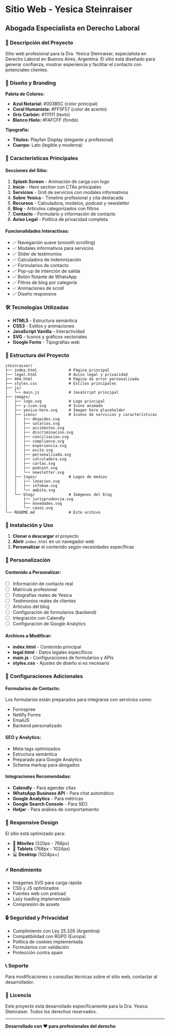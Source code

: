 # Sitio Web - Yesica Steinraiser
## Abogada Especialista en Derecho Laboral

### 🎯 Descripción del Proyecto

Sitio web profesional para la Dra. Yesica Steinraiser, especialista en Derecho Laboral en Buenos Aires, Argentina. El sitio está diseñado para generar confianza, mostrar experiencia y facilitar el contacto con potenciales clientes.

### 🎨 Diseño y Branding

**Paleta de Colores:**
- **Azul Notarial:** #003B5C (color principal)
- **Coral Humanista:** #FF5F57 (color de acento)
- **Gris Carbón:** #111111 (texto)
- **Blanco Hielo:** #FAFCFF (fondo)

**Tipografía:**
- **Títulos:** Playfair Display (elegante y profesional)
- **Cuerpo:** Lato (legible y moderna)

### 📱 Características Principales

#### Secciones del Sitio:
1. **Splash Screen** - Animación de carga con logo
2. **Inicio** - Hero section con CTAs principales
3. **Servicios** - Grid de servicios con modales informativos
4. **Sobre Yesica** - Timeline profesional y cita destacada
5. **Recursos** - Calculadora, modelos, podcast y newsletter
6. **Blog** - Artículos categorizados con filtros
7. **Contacto** - Formulario y información de contacto
8. **Aviso Legal** - Política de privacidad completa

#### Funcionalidades Interactivas:
- ✅ Navegación suave (smooth scrolling)
- ✅ Modales informativos para servicios
- ✅ Slider de testimonios
- ✅ Calculadora de indemnización
- ✅ Formularios de contacto
- ✅ Pop-up de intención de salida
- ✅ Botón flotante de WhatsApp
- ✅ Filtros de blog por categoría
- ✅ Animaciones de scroll
- ✅ Diseño responsive

### 🛠️ Tecnologías Utilizadas

- **HTML5** - Estructura semántica
- **CSS3** - Estilos y animaciones
- **JavaScript Vanilla** - Interactividad
- **SVG** - Iconos y gráficos vectoriales
- **Google Fonts** - Tipografías web

### 📁 Estructura del Proyecto

```
steinraiser/
├── index.html              # Página principal
├── legal.html              # Aviso legal y privacidad
├── 404.html                # Página de error personalizada
├── styles.css              # Estilos principales
├── js/
│   └── main.js             # JavaScript principal
├── images/
│   ├── logo.svg            # Logo principal
│   ├── y-icon.svg          # Icono animado
│   ├── yesica-hero.svg     # Imagen hero placeholder
│   ├── icons/              # Iconos de servicios y características
│   │   ├── despidos.svg
│   │   ├── salarios.svg
│   │   ├── accidentes.svg
│   │   ├── discriminacion.svg
│   │   ├── conciliacion.svg
│   │   ├── compliance.svg
│   │   ├── experiencia.svg
│   │   ├── exito.svg
│   │   ├── personalizada.svg
│   │   ├── calculadora.svg
│   │   ├── cartas.svg
│   │   ├── podcast.svg
│   │   └── newsletter.svg
│   ├── logos/              # Logos de medios
│   │   ├── lanacion.svg
│   │   ├── infobae.svg
│   │   └── ambito.svg
│   └── blog/               # Imágenes del blog
│       ├── jurisprudencia.svg
│       ├── novedades.svg
│       └── casos.svg
└── README.md               # Este archivo
```

### 🚀 Instalación y Uso

1. **Clonar o descargar** el proyecto
2. **Abrir** `index.html` en un navegador web
3. **Personalizar** el contenido según necesidades específicas

### 📝 Personalización

#### Contenido a Personalizar:
- [ ] Información de contacto real
- [ ] Matrícula profesional
- [ ] Fotografías reales de Yesica
- [ ] Testimonios reales de clientes
- [ ] Artículos del blog
- [ ] Configuración de formularios (backend)
- [ ] Integración con Calendly
- [ ] Configuración de Google Analytics

#### Archivos a Modificar:
- **index.html** - Contenido principal
- **legal.html** - Datos legales específicos
- **main.js** - Configuraciones de formularios y APIs
- **styles.css** - Ajustes de diseño si es necesario

### 🔧 Configuraciones Adicionales

#### Formularios de Contacto:
Los formularios están preparados para integrarse con servicios como:
- Formspree
- Netlify Forms
- EmailJS
- Backend personalizado

#### SEO y Analytics:
- Meta tags optimizados
- Estructura semántica
- Preparado para Google Analytics
- Schema markup para abogados

#### Integraciones Recomendadas:
- **Calendly** - Para agendar citas
- **WhatsApp Business API** - Para chat automático
- **Google Analytics** - Para métricas
- **Google Search Console** - Para SEO
- **Hotjar** - Para análisis de comportamiento

### 📱 Responsive Design

El sitio está optimizado para:
- 📱 **Móviles** (320px - 768px)
- 📱 **Tablets** (768px - 1024px)
- 💻 **Desktop** (1024px+)

### ⚡ Rendimiento

- Imágenes SVG para carga rápida
- CSS y JS optimizados
- Fuentes web con preload
- Lazy loading implementado
- Compresión de assets

### 🔒 Seguridad y Privacidad

- Cumplimiento con Ley 25.326 (Argentina)
- Compatibilidad con RGPD (Europa)
- Política de cookies implementada
- Formularios con validación
- Protección contra spam

### 📞 Soporte

Para modificaciones o consultas técnicas sobre el sitio web, contactar al desarrollador.

### 📄 Licencia

Este proyecto está desarrollado específicamente para la Dra. Yesica Steinraiser. Todos los derechos reservados.

---

**Desarrollado con ❤️ para profesionales del derecho**